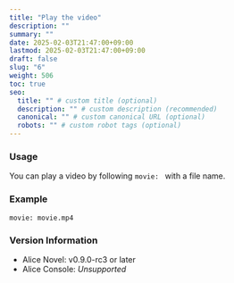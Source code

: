 ```yaml
---
title: "Play the video"
description: ""
summary: ""
date: 2025-02-03T21:47:00+09:00
lastmod: 2025-02-03T21:47:00+09:00
draft: false
slug: "6"
weight: 506
toc: true
seo:
  title: "" # custom title (optional)
  description: "" # custom description (recommended)
  canonical: "" # custom canonical URL (optional)
  robots: "" # custom robot tags (optional)
---
```


<!--
Alice Novel では、動画を再生することができます。

オープニングやエンディング、重要シーンなどのムービーとして利用できるように実装した機能です。
-->

### Usage

You can play a video by following `movie: ` with a file name.

### Example

```anov
movie: movie.mp4
```

### Version Information

- Alice Novel: v0.9.0-rc3 or later
- Alice Console: *Unsupported*
